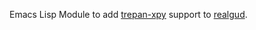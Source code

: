 Emacs Lisp Module to add [trepan-xpy](https://github.com/rocky/trepan-xpy/) support to [realgud](http://github.com/realgud/realgud).
